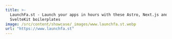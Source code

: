 ```yaml
---
title: >-
  LaunchFa.st - Launch your apps in hours with these Astro, Next.js and
  SvelteKit boilerplates
image: /src/content/showcase/_images/www.launchfa.st.webp
url: "https://www.launchfa.st"
---
```

